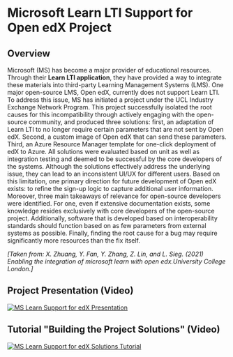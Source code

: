 # Microsoft Learn LTI Support for Open edX Project 
## Overview
Microsoft (MS) has become a major provider of educational resources. Through their **Learn LTI application**, they have provided a way to integrate these materials into third-party Learning Management Systems (LMS). One major open-source LMS, Open edX, currently does not support Learn LTI. To address this issue, MS has initiated a project under the UCL Industry Exchange Network Program. This project successfully isolated the root causes for this incompatibility through actively engaging with the open-source community, and produced three solutions: first, an adaptation of Learn LTI to no longer require certain parameters that are not sent by Open edX. Second, a custom image of Open edX that can send these parameters. Third, an Azure Resource Manager template for one-click deployment of edX to Azure. All solutions were evaluated based on unit as well as integration testing and deemed to be successful by the core developers of the systems. Although the solutions effectively address the underlying issue, they can lead to an inconsistent UI/UX for different users. Based on this limitation, one primary direction for future development of Open edX exists: to refine the sign-up logic to capture additional user information. Moreover, three main takeaways of relevance for open-source developers were identified. For one, even if extensive documentation exists, some knowledge resides exclusively with core developers of the open-source project. Additionally, software that is developed based on interoperability standards should function based on as few parameters from external systems as possible. Finally, finding the root cause for a bug may require significantly more resources than the fix itself.

*[Taken from: X. Zhuang, Y. Fan, Y. Zhang, Z. Lin, and L. Sieg. (2021) Enabling the integration of microsoft learn with open edx.University College London.]*

## Project Presentation (Video)
[![MS Learn Support for edX Presentation](http://img.youtube.com/vi/k4RG16jq_uY/0.jpg)](http://www.youtube.com/watch?v=k4RG16jq_uY "Video Title")

## Tutorial "Building the Project Solutions" (Video)
[![MS Learn Support for edX Solutions Tutorial](http://img.youtube.com/vi/iISjfBvdDMg/0.jpg)](http://www.youtube.com/watch?v=iISjfBvdDMg "Video Title")
